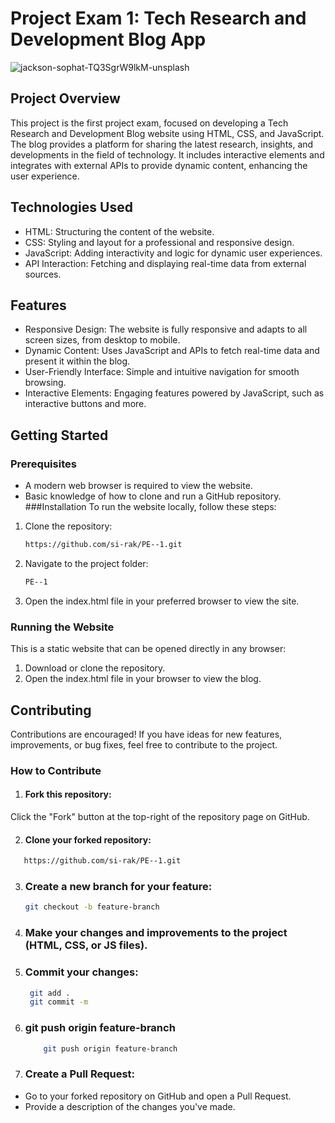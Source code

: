 # Project Exam 1: Tech Research and Development Blog App
![jackson-sophat-TQ3SgrW9lkM-unsplash](https://github.com/user-attachments/assets/8b833170-b749-4832-be82-611bd9761d4c)

## Project Overview
This project is the first project exam, focused on developing a Tech Research and Development Blog website using HTML, CSS, and JavaScript. The blog provides a platform for sharing the latest research, insights, and developments in the field of technology. It includes interactive elements and integrates with external APIs to provide dynamic content, enhancing the user experience.

## Technologies Used
- HTML: Structuring the content of the website.
- CSS: Styling and layout for a professional and responsive design.
- JavaScript: Adding interactivity and logic for dynamic user experiences.
- API Interaction: Fetching and displaying real-time data from external sources.
## Features
- Responsive Design:
  The website is fully responsive and adapts to all screen sizes, from desktop to mobile.
- Dynamic Content:
  Uses JavaScript and APIs to fetch real-time data and present it within the blog.
- User-Friendly Interface:
  Simple and intuitive navigation for smooth browsing.
- Interactive Elements:
  Engaging features powered by JavaScript, such as interactive buttons and more.

## Getting Started
### Prerequisites
- A modern web browser is required to view the website.
- Basic knowledge of how to clone and run a GitHub repository.
###Installation
To run the website locally, follow these steps:

1. Clone the repository:
   ``` bash
   https://github.com/si-rak/PE--1.git
   ```
2. Navigate to the project folder:
   ``` bash
   PE--1
   ```
3. Open the index.html file in your preferred browser to view the site.

### Running the Website
This is a static website that can be opened directly in any browser:

1. Download or clone the repository.
2. Open the index.html file in your browser to view the blog.

## Contributing
Contributions are encouraged! If you have ideas for new features, improvements, or bug fixes, feel free to contribute to the project.

### How to Contribute
1. #### Fork this repository:
Click the "Fork" button at the top-right of the repository page on GitHub.

2. #### Clone your forked repository:
 ``` bash
    https://github.com/si-rak/PE--1.git
   ```
3. ### Create a new branch for your feature:
   ``` bash
   git checkout -b feature-branch
   ```
4. ### Make your changes and improvements to the project (HTML, CSS, or JS files).

5. ### Commit your changes:
   ``` bash
    git add .
    git commit -m 
   ```
6. ### git push origin feature-branch
    ``` bash
        git push origin feature-branch
   ```
7. ### Create a Pull Request:

- Go to your forked repository on GitHub and open a Pull Request.
- Provide a description of the changes you've made.
  

  


 
